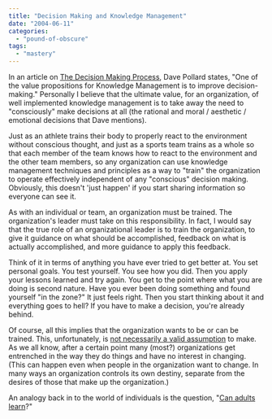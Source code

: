 ```yaml
---
title: "Decision Making and Knowledge Management"
date: "2004-06-11"
categories: 
  - "pound-of-obscure"
tags: 
  - "mastery"
---
```


In an article on [The Decision Making Process](http://blogs.salon.com/0002007/2004/06/10.html), Dave Pollard states, "One of the value propositions for Knowledge Management is to improve decision-making." Personally I believe that the ultimate value, for an organization, of well implemented knowledge management is to take away the need to "consciously" make decisions at all (the rational and moral / aesthetic / emotional decisions that Dave mentions).  
  
Just as an athlete trains their body to properly react to the environment without conscious thought, and just as a sports team trains as a whole so that each member of the team knows how to react to the environment and the other team members, so any organization can use knowledge management techniques and principles as a way to "train" the organization to operate effectively independent of any "conscious" decision making. Obviously, this doesn't 'just happen' if you start sharing information so everyone can see it.  
  
As with an individual or team, an organization must be trained. The organization's leader must take on this responsibility. In fact, I would say that the true role of an organizational leader is to train the organization, to give it guidance on what should be accomplished, feedback on what is actually accomplished, and more guidance to apply this feedback.  
  
Think of it in terms of anything you have ever tried to get better at. You set personal goals. You test yourself. You see how you did. Then you apply your lessons learned and try again. You get to the point where what you are doing is second nature. Have you ever been doing something and found yourself "in the zone?" It just feels right. Then you start thinking about it and everything goes to hell? If you have to make a decision, you're already behind.  
  
Of course, all this implies that the organization wants to be or can be trained. This, unfortunately, is [not necessarily a valid assumption](http://nsl.blogspot.com/2003_09_01_nsl_archive.html#108144487852627977) to make. As we all know, after a certain point many (most?) organizations get entrenched in the way they do things and have no interest in changing. (This can happen even when people in the organization want to change. In many ways an organization controls its own destiny, separate from the desires of those that make up the organization.)  
  
An analogy back in to the world of individuals is the question, "[Can adults learn](http://www.mcgeesmusings.net/2004/06/08.html#a4127)?"
